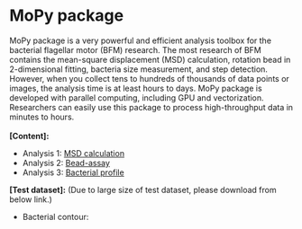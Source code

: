 # MoPy package
MoPy package is a very powerful and efficient analysis toolbox for the bacterial flagellar motor (BFM) research. The most research of BFM contains the mean-square displacement (MSD) calculation, rotation bead in 2-dimensional fitting, bacteria size measurement, and step detection. However, when you collect tens to hundreds of thousands of data points or images, the analysis time is at least hours to days. MoPy package is developed with parallel computing, including GPU and vectorization. Researchers can easily use this package to process high-throughput data in minutes to hours.\
\
**[Content]:**
- Analysis 1: [MSD calculation](https://github.com/xiangyu066/MoPy)
- Analysis 2: [Bead-assay](https://github.com/xiangyu066/MoPy)
- Analysis 3: [Bacterial profile](https://github.com/xiangyu066/MoPy)

**[Test dataset]:** (Due to large size of test dataset, please download from below link.)
- Bacterial contour:
